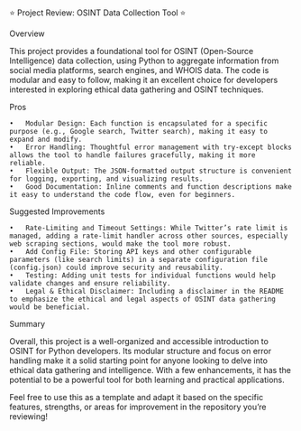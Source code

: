 
⭐ Project Review: OSINT Data Collection Tool ⭐

Overview

This project provides a foundational tool for OSINT (Open-Source Intelligence) data collection, using Python to aggregate information from social media platforms, search engines, and WHOIS data. The code is modular and easy to follow, making it an excellent choice for developers interested in exploring ethical data gathering and OSINT techniques.

Pros

	•	Modular Design: Each function is encapsulated for a specific purpose (e.g., Google search, Twitter search), making it easy to expand and modify.
	•	Error Handling: Thoughtful error management with try-except blocks allows the tool to handle failures gracefully, making it more reliable.
	•	Flexible Output: The JSON-formatted output structure is convenient for logging, exporting, and visualizing results.
	•	Good Documentation: Inline comments and function descriptions make it easy to understand the code flow, even for beginners.

Suggested Improvements

	•	Rate-Limiting and Timeout Settings: While Twitter’s rate limit is managed, adding a rate-limit handler across other sources, especially web scraping sections, would make the tool more robust.
	•	Add Config File: Storing API keys and other configurable parameters (like search limits) in a separate configuration file (config.json) could improve security and reusability.
	•	Testing: Adding unit tests for individual functions would help validate changes and ensure reliability.
	•	Legal & Ethical Disclaimer: Including a disclaimer in the README to emphasize the ethical and legal aspects of OSINT data gathering would be beneficial.

Summary

Overall, this project is a well-organized and accessible introduction to OSINT for Python developers. Its modular structure and focus on error handling make it a solid starting point for anyone looking to delve into ethical data gathering and intelligence. With a few enhancements, it has the potential to be a powerful tool for both learning and practical applications.

Feel free to use this as a template and adapt it based on the specific features, strengths, or areas for improvement in the repository you’re reviewing!
